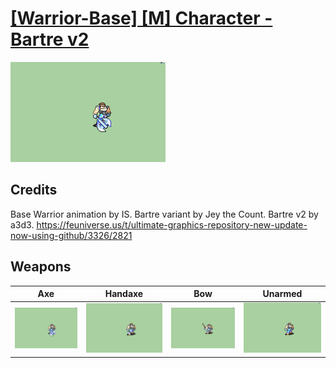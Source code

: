# [\[Warrior-Base\] \[M\] Character - Bartre v2](./%5BWarrior-Base%5D%20%5BM%5D%20Character%20-%20Bartre%20v2)

<img src="./3.%20Axe/Axe_000.png" alt="[Warrior-Base] [M] Character - Bartre v2 standing" />

## Credits

Base Warrior animation by IS. 
Bartre variant by Jey the Count.
Bartre v2 by a3d3.
https://feuniverse.us/t/ultimate-graphics-repository-new-update-now-using-github/3326/2821

## Weapons


|Axe |Handaxe |Bow |Unarmed |
|  :---: | :---: | :---: | :---: |
| <img alt="Axe animation" src="./3.%20Axe/Axe.gif" /> | <img alt="Handaxe animation" src="./4.%20Handaxe/Handaxe.gif" /> | <img alt="Bow animation" src="./5.%20Bow/Bow.gif" /> | <img alt="Unarmed animation" src="./8.%20Unarmed/Unarmed.gif" /> |
